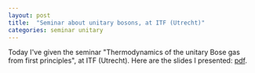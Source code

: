 ```yaml
---
layout: post
title:  "Seminar about unitary bosons, at ITF (Utrecht)"
categories: seminar unitary
---
```


Today I've given the seminar "Thermodynamics of the unitary Bose gas from first principles", at ITF (Utrecht).
Here are the slides I presented: [pdf][link-slides].

[link-slides]: https://github.com/tcompa/tcompa.github.io/raw/master/files/20161110_comparin_utrecht.pdf
